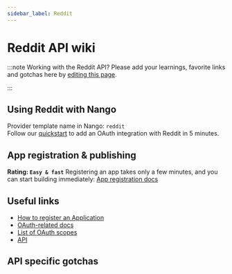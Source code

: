 ```yaml
---
sidebar_label: Reddit
---
```


# Reddit API wiki

:::note Working with the Reddit API?
Please add your learnings, favorite links and gotchas here by [editing this page](https://github.com/nangohq/nango/tree/master/docs/docs/providers/reddit.md).

:::

## Using Reddit with Nango

Provider template name in Nango: `reddit`  
Follow our [quickstart](../quickstart.md) to add an OAuth integration with Reddit in 5 minutes.

## App registration & publishing

**Rating: `Easy & fast`**
Registering an app takes only a few minutes, and you can start building immediately: [App registration docs](https://github.com/reddit-archive/reddit/wiki/OAuth2#getting-started)



## Useful links

- [How to register an Application](https://github.com/reddit-archive/reddit/wiki/OAuth2#getting-started)
- [OAuth-related docs](https://github.com/reddit-archive/reddit/wiki/OAuth2)
- [List of OAuth scopes](https://www.reddit.com/dev/api/oauth)
- [API](https://www.reddit.com/dev/api)


## API specific gotchas

